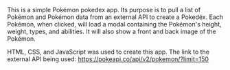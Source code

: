 This is a simple Pokémon pokedex app. Its purpose is to pull a list of Pokémon and Pokémon data from an external API to create a Pokedéx. Each Pokémon, when clicked, will load a modal containing the Pokémon's height, weight, types, and abilities. It will also show a front and back image of the Pokémon. 

HTML, CSS, and JavaScript was used to create this app. The link to the external API being used: https://pokeapi.co/api/v2/pokemon/?limit=150

